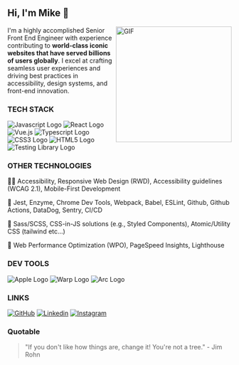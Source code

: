 ## Hi, I'm Mike 👋

<img align="right" alt="GIF" height="260px" src="https://octodex.github.com/images/defunktocat.png" />

I'm a highly accomplished Senior Front End Engineer with experience contributing to **world-class iconic websites that have served billions of users globally**. I excel at crafting seamless user experiences and driving best practices in accessibility, design systems, and front-end innovation.

### TECH STACK

![Javascript Logo](https://img.shields.io/badge/Javascript-F7DF1E?style=for-the-badge&logo=javascript&logoColor=black)
![React Logo](https://img.shields.io/badge/React-61DAFB?style=for-the-badge&logo=react&logoColor=white)
![Vue.js](https://img.shields.io/badge/Vue.js-4FC08D?style=for-the-badge&logo=vuedotjs&logoColor=white)
![Typescript Logo](https://img.shields.io/badge/Typescript-007acc?style=for-the-badge&logo=typescript&logoColor=white)
![CSS3 Logo](https://img.shields.io/badge/css3-2965f1?style=for-the-badge&logo=css3&logoColor=white)
![HTML5 Logo](https://img.shields.io/badge/Html5-E34C26?style=for-the-badge&logo=html5&logoColor=white)
![Testing Library Logo](https://img.shields.io/badge/React%20Testing%20Library-D0584b?style=for-the-badge&logo=testinglibrary&logoColor=FFFFFF)

### OTHER TECHNOLOGIES

👩‍🦽 Accessibility, Responsive Web Design (RWD), Accessibility guidelines (WCAG 2.1), Mobile-First Development

🤖 Jest, Enzyme, Chrome Dev Tools, Webpack, Babel, ESLint, Github, Github Actions, DataDog, Sentry, CI/CD

🎨 Sass/SCSS, CSS-in-JS solutions (e.g., Styled Components), Atomic/Utility CSS (tailwind etc...)

💨 Web Performance Optimization (WPO), PageSpeed Insights, Lighthouse

### DEV TOOLS

![Apple Logo](https://img.shields.io/badge/Apple-MacBook_Pro_2021-999999?style=for-the-badge&logo=apple&logoColor=white)
![Warp Logo](https://img.shields.io/badge/warp-01A4FF?style=for-the-badge&logo=Warp&logoColor=ffffff)
![Arc Logo](https://img.shields.io/badge/arc-FCBFBD?style=for-the-badge&logo=Arc&logoColor=000000)


### LINKS

[![GitHub](https://img.shields.io/badge/Github-100000?style=for-the-badge&logo=github&logoColor=white)](https://github.com/mkitzman)
[![Linkedin](https://img.shields.io/badge/Linkedin-0077B5?style=for-the-badge&logo=linkedin&logoColor=white)](https://www.linkedin.com/in/michaelkitzman/)
[![Instagram](https://img.shields.io/badge/Instagram-f77737?style=for-the-badge&logo=instagram&logoColor=white)](https://www.instagram.com/mikek_pa/)


### Quotable

> "If you don't like how things are, change it! You're not a tree." - Jim Rohn

